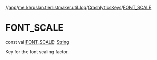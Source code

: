//[app](../../../index.md)/[me.khruslan.tierlistmaker.util.log](../index.md)/[CrashlyticsKeys](index.md)/[FONT_SCALE](-f-o-n-t_-s-c-a-l-e.md)

# FONT_SCALE

const val [FONT_SCALE](-f-o-n-t_-s-c-a-l-e.md): [String](https://kotlinlang.org/api/latest/jvm/stdlib/kotlin/-string/index.html)

Key for the font scaling factor.
